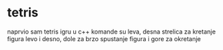 # tetris
naprvio sam tetris igru u c++
komande su leva, desna strelica za kretanje figura levo i desno, dole za brzo spustanje figura i gore za okretanje
<br />
